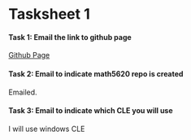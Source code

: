 # Tasksheet 1  
#### Task 1: Email the link to github page  
[Github Page](https://gftbs.github.io/math5620)  
  
#### Task 2: Email to indicate math5620 repo is created
Emailed.  
  
#### Task 3: Email to indicate which CLE you will use  
I will use windows CLE  
